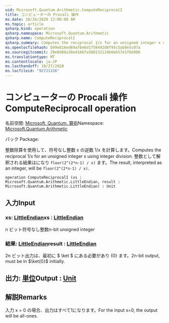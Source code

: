 ```yaml
---
uid: Microsoft.Quantum.Arithmetic.ComputeReciprocalI
title: コンピューターの Procali 操作
ms.date: 10/26/2020 12:00:00 AM
ms.topic: article
qsharp.kind: operation
qsharp.namespace: Microsoft.Quantum.Arithmetic
qsharp.name: ComputeReciprocalI
qsharp.summary: Computes the reciprocal 1/x for an unsigned integer x using integer division. The result, interpreted as an integer, will be `floor(2^(2*n-1) / x)`.
ms.openlocfilehash: b99e816ed69af6e6d1758442d6f95c5ab0e5c07a
ms.sourcegitcommit: 29e0d88a30e4166fa580132124b0eb57e1f0e986
ms.translationtype: MT
ms.contentlocale: ja-JP
ms.lasthandoff: 10/27/2020
ms.locfileid: "92721226"
---
```

# <a name="computereciprocali-operation"></a><span data-ttu-id="45d17-102">コンピューターの Procali 操作</span><span class="sxs-lookup"><span data-stu-id="45d17-102">ComputeReciprocalI operation</span></span>

<span data-ttu-id="45d17-103">名前空間: [Microsoft. Quantum. 算術](xref:Microsoft.Quantum.Arithmetic)</span><span class="sxs-lookup"><span data-stu-id="45d17-103">Namespace: [Microsoft.Quantum.Arithmetic](xref:Microsoft.Quantum.Arithmetic)</span></span>

<span data-ttu-id="45d17-104">パック [](https://nuget.org/packages/)</span><span class="sxs-lookup"><span data-stu-id="45d17-104">Package: [](https://nuget.org/packages/)</span></span>


<span data-ttu-id="45d17-105">整数除算を使用して、符号なし整数 x の逆数 1/x を計算します。</span><span class="sxs-lookup"><span data-stu-id="45d17-105">Computes the reciprocal 1/x for an unsigned integer x using integer division.</span></span> <span data-ttu-id="45d17-106">整数として解釈される結果はになり `floor(2^(2*n-1) / x)` ます。</span><span class="sxs-lookup"><span data-stu-id="45d17-106">The result, interpreted as an integer, will be `floor(2^(2*n-1) / x)`.</span></span>

```qsharp
operation ComputeReciprocalI (xs : Microsoft.Quantum.Arithmetic.LittleEndian, result : Microsoft.Quantum.Arithmetic.LittleEndian) : Unit
```


## <a name="input"></a><span data-ttu-id="45d17-107">入力</span><span class="sxs-lookup"><span data-stu-id="45d17-107">Input</span></span>

### <a name="xs--littleendian"></a><span data-ttu-id="45d17-108">xs: [LittleEndian](xref:Microsoft.Quantum.Arithmetic.LittleEndian)</span><span class="sxs-lookup"><span data-stu-id="45d17-108">xs : [LittleEndian](xref:Microsoft.Quantum.Arithmetic.LittleEndian)</span></span>

<span data-ttu-id="45d17-109">n ビット符号なし整数</span><span class="sxs-lookup"><span data-stu-id="45d17-109">n-bit unsigned integer</span></span>


### <a name="result--littleendian"></a><span data-ttu-id="45d17-110">結果: [LittleEndian](xref:Microsoft.Quantum.Arithmetic.LittleEndian)</span><span class="sxs-lookup"><span data-stu-id="45d17-110">result : [LittleEndian](xref:Microsoft.Quantum.Arithmetic.LittleEndian)</span></span>

<span data-ttu-id="45d17-111">2n ビット出力は、最初に $ \ket $ にある必要があり {0} ます。</span><span class="sxs-lookup"><span data-stu-id="45d17-111">2n-bit output, must be in $\ket{0}$ initially.</span></span>



## <a name="output--unit"></a><span data-ttu-id="45d17-112">出力: [単位](xref:microsoft.quantum.lang-ref.unit)</span><span class="sxs-lookup"><span data-stu-id="45d17-112">Output : [Unit](xref:microsoft.quantum.lang-ref.unit)</span></span>



## <a name="remarks"></a><span data-ttu-id="45d17-113">解説</span><span class="sxs-lookup"><span data-stu-id="45d17-113">Remarks</span></span>

<span data-ttu-id="45d17-114">入力 x = 0 の場合、出力はすべて1になります。</span><span class="sxs-lookup"><span data-stu-id="45d17-114">For the input x=0, the output will be all-ones.</span></span>